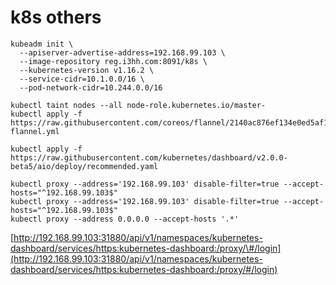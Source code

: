 # k8s others

```text
kubeadm init \
  --apiserver-advertise-address=192.168.99.103 \
  --image-repository reg.i3hh.com:8091/k8s \
  --kubernetes-version v1.16.2 \
  --service-cidr=10.1.0.0/16 \
  --pod-network-cidr=10.244.0.0/16
  
kubectl taint nodes --all node-role.kubernetes.io/master-
kubectl apply -f 
https://raw.githubusercontent.com/coreos/flannel/2140ac876ef134e0ed5af15c65e414cf26827915/Documentation/kube-flannel.yml

kubectl apply -f 
https://raw.githubusercontent.com/kubernetes/dashboard/v2.0.0-beta5/aio/deploy/recommended.yaml

kubectl proxy --address='192.168.99.103' disable-filter=true --accept-hosts="^192.168.99.103$"
kubectl proxy --address='192.168.99.103' disable-filter=true --accept-hosts="^192.168.99.103$"
kubectl proxy --address 0.0.0.0 --accept-hosts '.*'
```

[http://192.168.99.103:31880/api/v1/namespaces/kubernetes-dashboard/services/https:kubernetes-dashboard:/proxy/\#/login](http://192.168.99.103:31880/api/v1/namespaces/kubernetes-dashboard/services/https:kubernetes-dashboard:/proxy/#/login)

